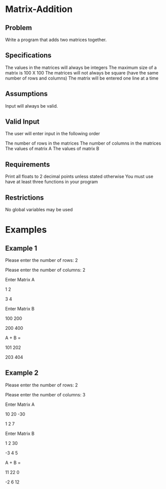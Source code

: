 # Matrix-Addition
## Problem
Write a program that adds two matrices together.

## Specifications
The values in the matrices will always be integers
The maximum size of a matrix is 100 X 100
The matrices will not always be square (have the same number of rows and columns)
The matrix will be entered one line at a time
## Assumptions
Input will always be valid.

## Valid Input
The user will enter input in the following order

The number of rows in the matrices
The number of columns in the matrices
The values of matrix A
The values of matrix B
## Requirements
Print all floats to 2 decimal points unless stated otherwise
You must use have at least three functions in your program

## Restrictions
No global variables may be used

# Examples

## Example 1
Please enter the number of rows: 2

Please enter the number of columns: 2

Enter Matrix A

1 2

3 4

Enter Matrix B

100 200

200 400

A + B =

101 202

203 404

## Example 2
Please enter the number of rows: 2

Please enter the number of columns: 3

Enter Matrix A

10 20 -30

1 2 7

Enter Matrix B

1 2 30

-3 4 5

A + B =

11 22 0

-2 6 12
